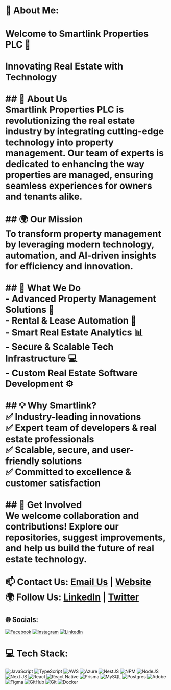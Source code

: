 # 💫 About Me:
# Welcome to Smartlink Properties PLC 🚀<br><br>**Innovating Real Estate with Technology**<br><br>## 📌 About Us  <br>Smartlink Properties PLC is revolutionizing the real estate industry by integrating cutting-edge technology into property management. Our team of experts is dedicated to enhancing the way properties are managed, ensuring seamless experiences for owners and tenants alike.<br><br>## 🌍 Our Mission  <br>To transform property management by leveraging modern technology, automation, and AI-driven insights for efficiency and innovation.<br><br>## 🔹 What We Do  <br>- Advanced **Property Management Solutions** 🏡<br>- **Rental & Lease Automation** 📜<br>- Smart **Real Estate Analytics** 📊<br>- Secure & Scalable **Tech Infrastructure** 💻<br>- **Custom Real Estate Software Development** ⚙️<br><br>## 💡 Why Smartlink?<br>✅ Industry-leading innovations  <br>✅ Expert team of developers & real estate professionals  <br>✅ Scalable, secure, and user-friendly solutions  <br>✅ Committed to excellence & customer satisfaction  <br><br>## 📌 Get Involved  <br>We welcome collaboration and contributions! Explore our repositories, suggest improvements, and help us build the future of real estate technology.<br><br>📫 **Contact Us:** [Email Us](mailto:info@smartlink.com) | [Website](https://smartlink.com)  <br>🌍 **Follow Us:** [LinkedIn](https://et.linkedin.com/company/smart-link-properties-plc) | [Twitter](https://twitter.com/smartlink)<br>


## 🌐 Socials:
[![Facebook](https://img.shields.io/badge/Facebook-%231877F2.svg?logo=Facebook&logoColor=white)](https://facebook.com/https://web.facebook.com/mysmartgojo/) [![Instagram](https://img.shields.io/badge/Instagram-%23E4405F.svg?logo=Instagram&logoColor=white)](https://instagram.com/https://www.instagram.com/smartlinkproperties) [![LinkedIn](https://img.shields.io/badge/LinkedIn-%230077B5.svg?logo=linkedin&logoColor=white)](https://linkedin.com/in/https://et.linkedin.com/company/smart-link-properties-plc) 

# 💻 Tech Stack:
![JavaScript](https://img.shields.io/badge/javascript-%23323330.svg?style=for-the-badge&logo=javascript&logoColor=%23F7DF1E) ![TypeScript](https://img.shields.io/badge/typescript-%23007ACC.svg?style=for-the-badge&logo=typescript&logoColor=white) ![AWS](https://img.shields.io/badge/AWS-%23FF9900.svg?style=for-the-badge&logo=amazon-aws&logoColor=white) ![Azure](https://img.shields.io/badge/azure-%230072C6.svg?style=for-the-badge&logo=microsoftazure&logoColor=white) ![NestJS](https://img.shields.io/badge/nestjs-%23E0234E.svg?style=for-the-badge&logo=nestjs&logoColor=white) ![NPM](https://img.shields.io/badge/NPM-%23CB3837.svg?style=for-the-badge&logo=npm&logoColor=white) ![NodeJS](https://img.shields.io/badge/node.js-6DA55F?style=for-the-badge&logo=node.js&logoColor=white) ![Next JS](https://img.shields.io/badge/Next-black?style=for-the-badge&logo=next.js&logoColor=white) ![React](https://img.shields.io/badge/react-%2320232a.svg?style=for-the-badge&logo=react&logoColor=%2361DAFB) ![React Native](https://img.shields.io/badge/react_native-%2320232a.svg?style=for-the-badge&logo=react&logoColor=%2361DAFB) ![Prisma](https://img.shields.io/badge/Prisma-3982CE?style=for-the-badge&logo=Prisma&logoColor=white) ![MySQL](https://img.shields.io/badge/mysql-4479A1.svg?style=for-the-badge&logo=mysql&logoColor=white) ![Postgres](https://img.shields.io/badge/postgres-%23316192.svg?style=for-the-badge&logo=postgresql&logoColor=white) ![Adobe](https://img.shields.io/badge/adobe-%23FF0000.svg?style=for-the-badge&logo=adobe&logoColor=white) ![Figma](https://img.shields.io/badge/figma-%23F24E1E.svg?style=for-the-badge&logo=figma&logoColor=white) ![GitHub](https://img.shields.io/badge/github-%23121011.svg?style=for-the-badge&logo=github&logoColor=white) ![Git](https://img.shields.io/badge/git-%23F05033.svg?style=for-the-badge&logo=git&logoColor=white) ![Docker](https://img.shields.io/badge/docker-%230db7ed.svg?style=for-the-badge&logo=docker&logoColor=white)


<!-- Proudly created with GPRM ( https://gprm.itsvg.in ) -->
